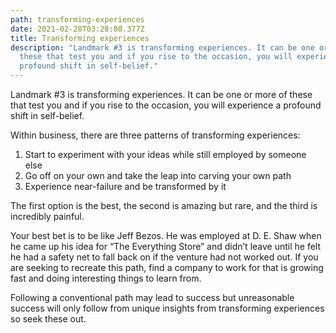 ```yaml
---
path: transforming-experiences
date: 2021-02-28T03:28:08.377Z
title: Transforming experiences
description: "Landmark #3 is transforming experiences. It can be one or more of
  these that test you and if you rise to the occasion, you will experience a
  profound shift in self-belief."
---
```

Landmark #3 is transforming experiences. It can be one or more of these that test you and if you rise to the occasion, you will experience a profound shift in self-belief.

Within business, there are three patterns of transforming experiences:

1. Start to experiment with your ideas while still employed by someone else
2. Go off on your own and take the leap into carving your own path
3. Experience near-failure and be transformed by it

The first option is the best, the second is amazing but rare, and the third is incredibly painful.

Your best bet is to be like Jeff Bezos. He was employed at D. E. Shaw when he came up his idea for “The Everything Store” and didn’t leave until he felt he had a safety net to fall back on if the venture had not worked out. If you are seeking to recreate this path, find a company to work for that is growing fast and doing interesting things to learn from.

Following a conventional path may lead to success but unreasonable success will only follow from unique insights from transforming experiences so seek these out.